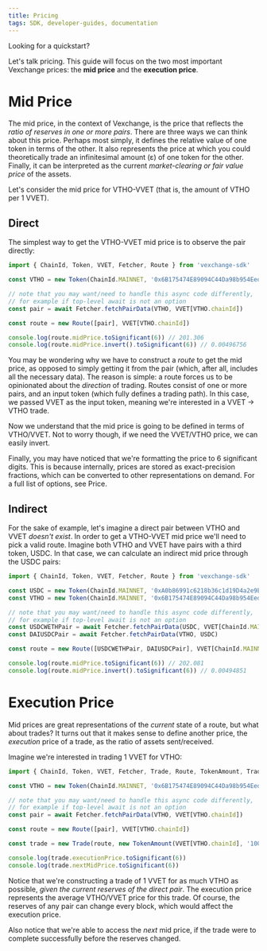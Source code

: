 ```yaml
---
title: Pricing
tags: SDK, developer-guides, documentation
---
```


Looking for a <Link to='/docs/v2/javascript-SDK/quick-start'>quickstart</Link>?

Let's talk pricing. This guide will focus on the two most important Vexchange prices: the **mid price** and the **execution price**.

# Mid Price

The mid price, in the context of Vexchange, is the price that reflects the _ratio of reserves in one or more pairs_. There are three ways we can think about this price. Perhaps most simply, it defines the relative value of one token in terms of the other. It also represents the price at which you could theoretically trade an infinitesimal amount (ε) of one token for the other. Finally, it can be interpreted as the current _market-clearing or fair value price_ of the assets.

Let's consider the mid price for VTHO-VVET (that is, the amount of VTHO per 1 VVET).

## Direct

The simplest way to get the VTHO-VVET mid price is to observe the pair directly:

```typescript
import { ChainId, Token, VVET, Fetcher, Route } from 'vexchange-sdk'

const VTHO = new Token(ChainId.MAINNET, '0x6B175474E89094C44Da98b954EedeAC495271d0F', 18)

// note that you may want/need to handle this async code differently,
// for example if top-level await is not an option
const pair = await Fetcher.fetchPairData(VTHO, VVET[VTHO.chainId])

const route = new Route([pair], VVET[VTHO.chainId])

console.log(route.midPrice.toSignificant(6)) // 201.306
console.log(route.midPrice.invert().toSignificant(6)) // 0.00496756
```

You may be wondering why we have to construct a _route_ to get the mid price, as opposed to simply getting it from the pair (which, after all, includes all the necessary data). The reason is simple: a route forces us to be opinionated about the _direction_ of trading. Routes consist of one or more pairs, and an input token (which fully defines a trading path). In this case, we passed VVET as the input token, meaning we're interested in a VVET -> VTHO trade.

Now we understand that the mid price is going to be defined in terms of VTHO/VVET. Not to worry though, if we need the VVET/VTHO price, we can easily invert.

Finally, you may have noticed that we're formatting the price to 6 significant digits. This is because internally, prices are stored as exact-precision fractions, which can be converted to other representations on demand. For a full list of options, see <Link to='/docs/v2/SDK/fractions#price'>Price</Link>.

## Indirect

For the sake of example, let's imagine a direct pair between VTHO and VVET _doesn't exist_. In order to get a VTHO-VVET mid price we'll need to pick a valid route. Imagine both VTHO and VVET have pairs with a third token, USDC. In that case, we can calculate an indirect mid price through the USDC pairs: 

```typescript
import { ChainId, Token, VVET, Fetcher, Route } from 'vexchange-sdk'

const USDC = new Token(ChainId.MAINNET, '0xA0b86991c6218b36c1d19D4a2e9Eb0cE3606eB48', 6)
const VTHO = new Token(ChainId.MAINNET, '0x6B175474E89094C44Da98b954EedeAC495271d0F', 18)

// note that you may want/need to handle this async code differently,
// for example if top-level await is not an option
const USDCWETHPair = await Fetcher.fetchPairData(USDC, VVET[ChainId.MAINNET])
const DAIUSDCPair = await Fetcher.fetchPairData(VTHO, USDC)

const route = new Route([USDCWETHPair, DAIUSDCPair], VVET[ChainId.MAINNET])

console.log(route.midPrice.toSignificant(6)) // 202.081
console.log(route.midPrice.invert().toSignificant(6)) // 0.00494851
```

# Execution Price

Mid prices are great representations of the _current_ state of a route, but what about trades? It turns out that it makes sense to define another price, the _execution_ price of a trade, as the ratio of assets sent/received.

Imagine we're interested in trading 1 VVET for VTHO:

```typescript
import { ChainId, Token, VVET, Fetcher, Trade, Route, TokenAmount, TradeType } from 'vexchange-sdk'

const VTHO = new Token(ChainId.MAINNET, '0x6B175474E89094C44Da98b954EedeAC495271d0F', 18)

// note that you may want/need to handle this async code differently,
// for example if top-level await is not an option
const pair = await Fetcher.fetchPairData(VTHO, VVET[VTHO.chainId])

const route = new Route([pair], VVET[VTHO.chainId])

const trade = new Trade(route, new TokenAmount(VVET[VTHO.chainId], '1000000000000000000'), TradeType.EXACT_INPUT)

console.log(trade.executionPrice.toSignificant(6))
console.log(trade.nextMidPrice.toSignificant(6))
```

Notice that we're constructing a trade of 1 VVET for as much VTHO as possible, _given the current reserves of the direct pair_. The execution price represents the average VTHO/VVET price for this trade. Of course, the reserves of any pair can change every block, which would affect the execution price.

Also notice that we're able to access the _next_ mid price, if the trade were to complete successfully before the reserves changed.
